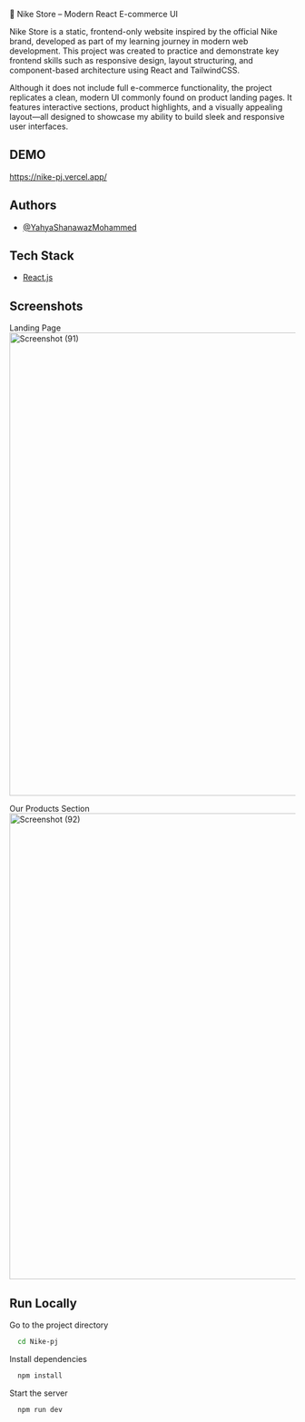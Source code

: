👟 Nike Store – Modern React E-commerce UI

Nike Store is a static, frontend-only website inspired by the official Nike brand, developed as part of my learning journey in modern web development. This project was created to practice and demonstrate key frontend skills such as responsive design, layout structuring, and component-based architecture using React and TailwindCSS.

Although it does not include full e-commerce functionality, the project replicates a clean, modern UI commonly found on product landing pages. It features interactive sections, product highlights, and a visually appealing layout—all designed to showcase my ability to build sleek and responsive user interfaces.

## DEMO
https://nike-pj.vercel.app/

## Authors

- [@YahyaShanawazMohammed](https://github.com/shaan-77)

## Tech Stack
* [React.js](https://react.dev/)


## Screenshots
Landing Page
<img width="1901" height="816" alt="Screenshot (91)" src="https://github.com/user-attachments/assets/68c92dd1-41cb-4a40-a667-810a6523f670" />

Our Products Section
<img width="1879" height="821" alt="Screenshot (92)" src="https://github.com/user-attachments/assets/1333fd95-7655-46b7-8f70-dc903748b0a3" />


## Run Locally

Go to the project directory

```bash
  cd Nike-pj
```

Install dependencies

```bash
  npm install
```

Start the server

```bash
  npm run dev
```

